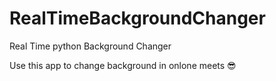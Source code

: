 # RealTimeBackgroundChanger
Real Time python Background Changer

Use this app to change background in onlone meets 😎
